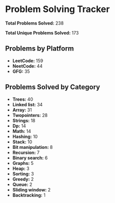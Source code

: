 # Problem Solving Tracker

**Total Problems Solved:** 238

**Total Unique Problems Solved:** 173

## Problems by Platform

- **LeetCode:** 159
- **NeetCode:** 44
- **GFG:** 35

## Problems Solved by Category

- **Trees:** 40
- **Linked list:** 34
- **Array:** 31
- **Twopointers:** 28
- **Strings:** 18
- **Dp:** 14
- **Math:** 14
- **Hashing:** 10
- **Stack:** 10
- **Bit manipulation:** 8
- **Recursion:** 7
- **Binary search:** 6
- **Graphs:** 5
- **Heap:** 3
- **Sorting:** 3
- **Greedy:** 2
- **Queue:** 2
- **Sliding window:** 2
- **Backtracking:** 1
